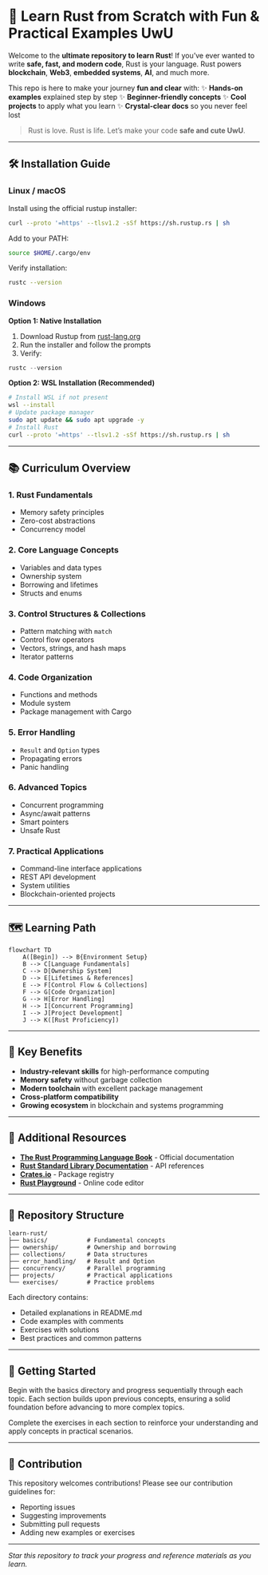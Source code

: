 # 🌟 Learn **Rust** from Scratch with Fun & Practical Examples UwU

Welcome to the **ultimate repository to learn Rust**!
If you’ve ever wanted to write **safe, fast, and modern code**, Rust is your language.
Rust powers **blockchain**, **Web3**, **embedded systems**, **AI**, and much more.

This repo is here to make your journey **fun and clear** with:
✨ **Hands-on examples** explained step by step
✨ **Beginner-friendly concepts**
✨ **Cool projects** to apply what you learn
✨ **Crystal-clear docs** so you never feel lost

> Rust is love. Rust is life. Let’s make your code **safe and cute UwU**.

---

## 🛠 Installation Guide

### **Linux / macOS**

Install using the official rustup installer:

```bash
curl --proto '=https' --tlsv1.2 -sSf https://sh.rustup.rs | sh
```

Add to your PATH:
```bash
source $HOME/.cargo/env
```

Verify installation:
```bash
rustc --version
```

### **Windows**

**Option 1: Native Installation**
1. Download Rustup from [rust-lang.org](https://www.rust-lang.org/tools/install)
2. Run the installer and follow the prompts
3. Verify:
```powershell
rustc --version
```

**Option 2: WSL Installation (Recommended)**
```bash
# Install WSL if not present
wsl --install
# Update package manager
sudo apt update && sudo apt upgrade -y
# Install Rust
curl --proto '=https' --tlsv1.2 -sSf https://sh.rustup.rs | sh
```

---

## 📚 Curriculum Overview

### 1. **Rust Fundamentals**
- Memory safety principles
- Zero-cost abstractions
- Concurrency model

### 2. **Core Language Concepts**
- Variables and data types
- Ownership system
- Borrowing and lifetimes
- Structs and enums

### 3. **Control Structures & Collections**
- Pattern matching with `match`
- Control flow operators
- Vectors, strings, and hash maps
- Iterator patterns

### 4. **Code Organization**
- Functions and methods
- Module system
- Package management with Cargo

### 5. **Error Handling**
- `Result` and `Option` types
- Propagating errors
- Panic handling

### 6. **Advanced Topics**
- Concurrent programming
- Async/await patterns
- Smart pointers
- Unsafe Rust

### 7. **Practical Applications**
- Command-line interface applications
- REST API development
- System utilities
- Blockchain-oriented projects

---

## 🗺 Learning Path

```mermaid
flowchart TD
    A([Begin]) --> B{Environment Setup}
    B --> C[Language Fundamentals]
    C --> D[Ownership System]
    D --> E[Lifetimes & References]
    E --> F[Control Flow & Collections]
    F --> G[Code Organization]
    G --> H[Error Handling]
    H --> I[Concurrent Programming]
    I --> J[Project Development]
    J --> K([Rust Proficiency])
```

---

## 🎯 Key Benefits

- **Industry-relevant skills** for high-performance computing
- **Memory safety** without garbage collection
- **Modern toolchain** with excellent package management
- **Cross-platform compatibility**
- **Growing ecosystem** in blockchain and systems programming

---

## 🔗 Additional Resources

- [**The Rust Programming Language Book**](https://doc.rust-lang.org/book/) - Official documentation
- [**Rust Standard Library Documentation**](https://doc.rust-lang.org/std/) - API references
- [**Crates.io**](https://crates.io) - Package registry
- [**Rust Playground**](https://play.rust-lang.org/) - Online code editor

---

## 📖 Repository Structure

```
learn-rust/
├── basics/           # Fundamental concepts
├── ownership/        # Ownership and borrowing
├── collections/      # Data structures
├── error_handling/   # Result and Option
├── concurrency/      # Parallel programming
├── projects/         # Practical applications
└── exercises/        # Practice problems
```

Each directory contains:
- Detailed explanations in README.md
- Code examples with comments
- Exercises with solutions
- Best practices and common patterns

---

## 🚀 Getting Started

Begin with the basics directory and progress sequentially through each topic. Each section builds upon previous concepts, ensuring a solid foundation before advancing to more complex topics.

Complete the exercises in each section to reinforce your understanding and apply concepts in practical scenarios.

---

## 🤝 Contribution

This repository welcomes contributions! Please see our contribution guidelines for:
- Reporting issues
- Suggesting improvements
- Submitting pull requests
- Adding new examples or exercises

---

*Star this repository to track your progress and reference materials as you learn.*
